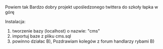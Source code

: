 Powiem tak Bardzo dobry projekt upośledzonego twittera do szkoły
łapka w górę 

Instalacja:
1. tworzenie bazy (localhost) o nazwie: "cms"
2. importuj baze z pliku cms.sql
3. powinno działac B), Pozdrawiam kolegów z forum handlarzy rybami B)
